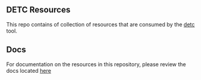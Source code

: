 DETC Resources
---

This repo contains of collection of resources that are consumed by the [detc](https://github.com/lacework-dev/detc)
tool.

Docs
---

For documentation on the resources in this repository, please review the docs located [here](https://github.com/lacework-dev/detc/catalog)
